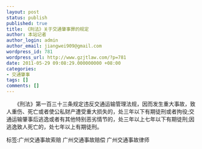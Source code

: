```yaml
---
layout: post
status: publish
published: true
title: 《刑法》关于交通肇事罪的规定
author: 本站记者
author_login: admin
author_email: jiangwei909@gmail.com
wordpress_id: 781
wordpress_url: http://www.gzjtlaw.com/?p=781
date: 2011-05-29 09:08:29.000000000 +08:00
categories:
- 交通肇事
tags: []
comments: []
---
```

　　《刑法》第一百三十三条规定违反交通运输管理法规，因而发生重大事故，致人重伤、死亡或者使公私财产遭受重大损失的，处三年以下有期徒刑或者拘役;交通运输肇事后逃逸或者有其他特别恶劣情节的，处三年以上七年以下有期徒刑;因逃逸致人死亡的，处七年以上有期徒刑。标签:广州交通事故索赔 广州交通事故赔偿 广州交通事故律师
